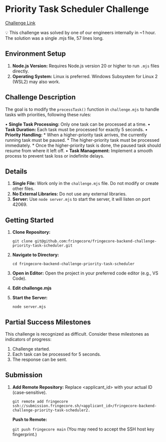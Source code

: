 # Priority Task Scheduler Challenge

[Challenge Link](https://www.tella.tv/video/priority-task-scheduler-6lao)

<aside>
💡 This challenge was solved by one of our engineers internally in ~1 hour. The solution was a single .mjs file, 57 lines long.
</aside>

## Environment Setup

1.  **Node.js Version:** Requires Node.js version 20 or higher to run `.mjs` files directly.
2.  **Operating System:** Linux is preferred. Windows Subsystem for Linux 2 (WSL2) may also work.

## Challenge Description

The goal is to modify the `processTask()` function in `challenge.mjs` to handle tasks with priorities, following these rules:

•   **Single Task Processing:** Only one task can be processed at a time.
•   **Task Duration:** Each task must be processed for exactly 5 seconds.
•   **Priority Handling:**
    *   When a higher-priority task arrives, the currently running task must be paused.
    *   The higher-priority task must be processed immediately.
    *   Once the higher-priority task is done, the paused task should resume from where it left off.
•   **Task Management:**  Implement a smooth process to prevent task loss or indefinite delays.

## Details

1.  **Single File:** Work only in the `challenge.mjs` file. Do not modify or create other files.
2.  **No External Libraries:** Do not use any external libraries.
3. **Server:** Use `node server.mjs` to start the server, it will listen on port 42069.

## Getting Started

1.  **Clone Repository:**
 
    `git clone git@github.com:fringecore/fringecore-backend-challenge-priority-task-scheduler.git`

2.  **Navigate to Directory:**    
 
    `cd fringecore-backend-challenge-priority-task-scheduler`

3.  **Open in Editor:** Open the project in your preferred code editor (e.g., VS Code).
4.  **Edit challenge.mjs**
5.  **Start the Server:**    
 
    `node server.mjs`

## Partial Success Milestones

This challenge is recognized as difficult. Consider these milestones as indicators of progress:

1.  Challenge started.
2.  Each task can be processed for 5 seconds.
3.  The response can be sent.

## Submission

1.  **Add Remote Repository:** Replace <applicant_id> with your actual ID (case-sensitive).
 
    `git remote add fringecore ssh://submission.fringecore.sh/<applicant_id>/fringecore-backend-challenge-priority-task-scheduler2.`
    
    **Push to Remote:**

    `git push fringecore main`    (You may need to accept the SSH host key fingerprint.)
